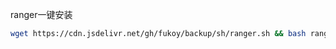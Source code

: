 ranger一键安装

```bash
wget https://cdn.jsdelivr.net/gh/fukoy/backup/sh/ranger.sh && bash ranger.sh
```
